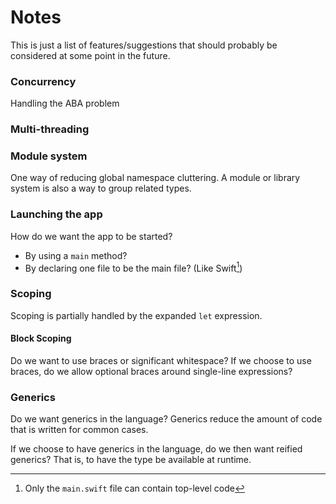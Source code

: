 # Notes

This is just a list of features/suggestions that should probably
be considered at some point in the future.

### Concurrency

Handling the ABA problem

### Multi-threading

### Module system

One way of reducing global namespace cluttering.
A module or library system is also a way to group related types.

### Launching the app

How do we want the app to be started?

* By using a `main` method?
* By declaring one file to be the main file? (Like Swift[^swift-main])

### Scoping

Scoping is partially handled by the expanded `let` expression.

#### Block Scoping

Do we want to use braces or significant whitespace?
If we choose to use braces, do we allow optional braces around single-line
expressions?

### Generics

Do we want generics in the language?
Generics reduce the amount of code that is written for common cases.

If we choose to have generics in the language, do we then want reified generics?
That is, to have the type be available at runtime.

[^swift-main]: Only the `main.swift` file can contain top-level code

